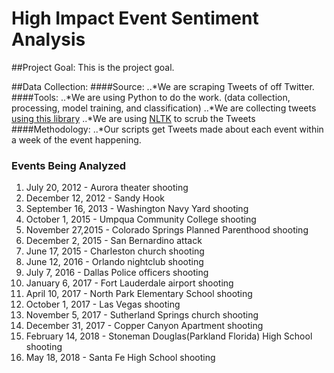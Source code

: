 # High Impact Event Sentiment Analysis

##Project Goal:
This is the project goal.

##Data Collection:
####Source:
..*We are scraping Tweets of off Twitter. 
####Tools:
..*We are using Python to do the work. (data collection, processing, model training, and classification)
..*We are collecting tweets [using this library](https://github.com/Jefferson-Henrique/GetOldTweets-python)
..*We are using [NLTK](https://www.nltk.org/) to scrub the Tweets
####Methodology:
..*Our scripts get Tweets made about each event within a week of the event happening.

### Events Being Analyzed
1. July 20, 2012 - Aurora theater shooting
2. December 12, 2012 - Sandy Hook
3. September 16, 2013 - Washington Navy Yard shooting
4. October 1, 2015 - Umpqua Community College shooting
5. November 27,2015 - Colorado Springs Planned Parenthood shooting
6. December 2, 2015 - San Bernardino attack
7. June 17, 2015 - Charleston church shooting
8. June 12, 2016 - Orlando nightclub shooting
9. July 7, 2016 - Dallas Police officers shooting
10. January 6, 2017 - Fort Lauderdale airport shooting
11. April 10, 2017 - North Park Elementary School shooting
12. October 1, 2017 - Las Vegas shooting
13. November 5, 2017 - Sutherland Springs church shooting
14. December 31, 2017 - Copper Canyon Apartment shooting
15. February 14, 2018 - Stoneman Douglas(Parkland Florida) High School shooting
16. May 18, 2018 - Santa Fe High School shooting
